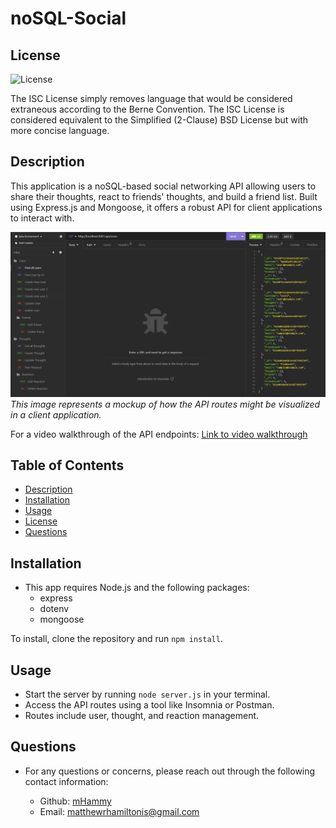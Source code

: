# noSQL-Social

## License
![License](https://img.shields.io/badge/license-ISC%20License-brightgreen)

The ISC License simply removes language that would be considered extraneous according to the Berne Convention. The ISC License is considered equivalent to the Simplified (2-Clause) BSD License but with more concise language.

## Description
This application is a noSQL-based social networking API allowing users to share their thoughts, react to friends' thoughts, and build a friend list. Built using Express.js and Mongoose, it offers a robust API for client applications to interact with.

![Image of the application in action](./assets/images/API.png) 
*This image represents a mockup of how the API routes might be visualized in a client application.*

For a video walkthrough of the API endpoints: [Link to video walkthrough](#https://youtu.be/v8509l1M1Ys)

## Table of Contents
- [Description](#description)
- [Installation](#installation)
- [Usage](#usage)
- [License](#license)
- [Questions](#questions)

## Installation
- This app requires Node.js and the following packages:
  - express
  - dotenv
  - mongoose

To install, clone the repository and run `npm install`.

## Usage
- Start the server by running `node server.js` in your terminal.
- Access the API routes using a tool like Insomnia or Postman.
- Routes include user, thought, and reaction management.

## Questions
- For any questions or concerns, please reach out through the following contact information:

  - Github: [mHammy](https://github.com/mHammy)
  - Email: matthewrhamiltonis@gmail.com
